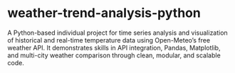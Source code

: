# weather-trend-analysis-python
A Python-based individual project for time series analysis and visualization of historical and real-time temperature data using Open-Meteo’s free weather API. It demonstrates skills in API integration, Pandas, Matplotlib, and multi-city weather comparison through clean, modular, and scalable code.

